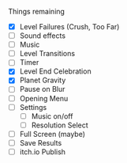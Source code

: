 Things remaining

- [x] Level Failures (Crush, Too Far)
- [ ] Sound effects
- [ ] Music
- [ ] Level Transitions
- [ ] Timer
- [x] Level End Celebration
- [x] Planet Gravity
- [ ] Pause on Blur
- [ ] Opening Menu
- [ ] Settings
  - [ ] Music on/off
  - [ ] Resolution Select
- [ ] Full Screen (maybe)
- [ ] Save Results
- [ ] itch.io Publish

